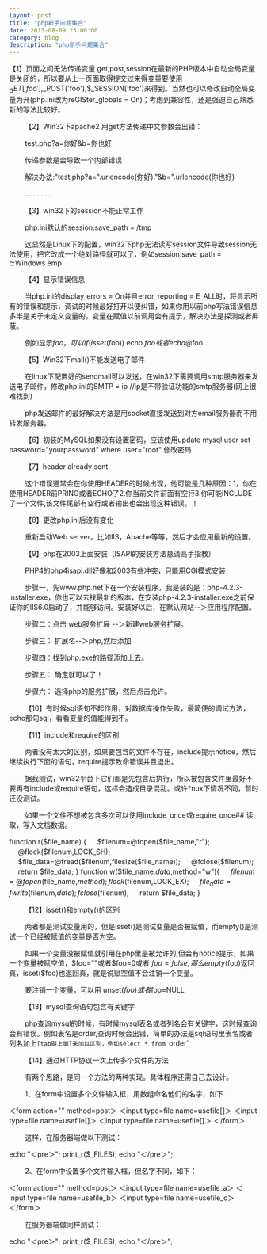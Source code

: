 ```yaml
---
layout: post
title: "php新手问题集合"
date: 2013-08-09 23:00:00
category: blog
description: "php新手问题集合"
---
```


【1】页面之间无法传递变量 get,post,session在最新的PHP版本中自动全局变量是关闭的，所以要从上一页面取得提交过来得变量要使用$_GET['foo'],$_POST['foo'],$_SESSION['foo']来得到。当然也可以修改自动全局变量为开(php.ini改为reGISter_globals = On)；考虑到兼容性，还是强迫自己熟悉新的写法比较好。

　　 【2】Win32下apache2 用get方法传递中文参数会出错：

　　 test.php?a=你好&b=你也好

　　 传递参数是会导致一个内部错误

　　 解决办法:"test.php?a=".urlencode(你好)."&b=".urlencode(你也好)

　　 .............

　　 【3】win32下的session不能正常工作

　　 php.ini默认的session.save_path = /tmp

　　 这显然是Linux下的配置，win32下php无法读写session文件导致session无法使用，把它改成一个绝对路径就可以了，例如session.save_path = c:Windows emp

　　 【4】显示错误信息

　　 当php.ini的display_errors = On并且error_reporting = E_ALL时，将显示所有的错误和提示，调试的时候最好打开以便纠错，如果你用以前php写法错误信息多半是关于未定义变量的。变量在赋值以前调用会有提示，解决办法是探测或者屏蔽。

　　 例如显示$foo，可以if(isset($foo)) echo $foo 或者echo @$foo

　　 【5】Win32下mail()不能发送电子邮件

　　 在linux下配置好的sendmail可以发送，在win32下需要调用smtp服务器来发送电子邮件，修改php.ini的SMTP = ip //ip是不带验证功能的smtp服务器(网上很难找到)

　　 php发送邮件的最好解决方法是用socket直接发送到对方email服务器而不用转发服务器。

　　 【6】初装的MySQL如果没有设置密码，应该使用update mysql.user set password="yourpassword" where user="root" 修改密码

　　 【7】header already sent

　　 这个错误通常会在你使用HEADER的时候出现，他可能是几种原因：1，你在使用HEADER前PRING或者ECHO了2.你当前文件前面有空行3.你可能INCLUDE了一个文件,该文件尾部有空行或者输出也会出现这种错误。！

　　 【8】更改php.ini后没有变化

　　 重新启动Web server，比如IIS，Apache等等，然后才会应用最新的设置。

　　 【9】php在2003上面安装（ISAPI的安装方法恳请高手指教）

　　 PHP4的php4isapi.dll好像和2003有些冲突，只能用CGI模式安装

　　 步骤一，先www.php.net下在一个安装程序，我是装的是：php-4.2.3-installer.exe，你也可以去找最新的版本，在安装php-4.2.3-installer.exe之前保证你的IIS6.0启动了，并能够访问。安装好以后，在默认网站--＞应用程序配置。

　　 步骤二：点击 web服务扩展 --＞新建web服务扩展。

　　 步骤三： 扩展名--＞php,然后添加

　　 步骤四：找到php.exe的路径添加上去。

　　 步骤五： 确定就可以了！

　　 步骤六： 选择php的服务扩展，然后点击允许。

　　 【10】有时候sql语句不起作用，对数据库操作失败，最简便的调试方法，echo那句sql，看看变量的值能得到不。

　　 【11】include和require的区别

　　 两者没有太大的区别，如果要包含的文件不存在，include提示notice，然后继续执行下面的语句，require提示致命错误并且退出。

　　 据我测试，win32平台下它们都是先包含后执行，所以被包含文件里最好不要再有include或require语句，这样会造成目录混乱。或许*nux下情况不同，暂时还没测试。

　　 如果一个文件不想被包含多次可以使用include_once或require_once## 读取，写入文档数据。

function r($file_name) {
　 $filenum=@fopen($file_name,"r");
　 @flock($filenum,LOCK_SH);
　 $file_data=@fread($filenum,filesize($file_name));
　 @fclose($filenum);
　 return $file_data;
}
function w($file_name,$data,$method="w"){
　 $filenum=@fopen($file_name,$method);
　 flock($filenum,LOCK_EX);
　 $file_data=fwrite($filenum,$data);
　 fclose($filenum);
　 return $file_data;
}

　　 【12】isset()和empty()的区别

　　 两者都是测试变量用的，但是isset()是测试变量是否被赋值，而empty()是测试一个已经被赋值的变量是否为空。

　　 如果一个变量没被赋值就引用在php里是被允许的,但会有notice提示，如果一个变量被赋空值，$foo=""或者$foo=0或者 $foo=false,那么empty($foo)返回真，isset($foo)也返回真，就是说赋空值不会注销一个变量。

　　 要注销一个变量，可以用 unset($foo)或者$foo=NULL

　　 【13】mysql查询语句包含有关键字

　　 php查询mysql的时候，有时候mysql表名或者列名会有关键字，这时候查询会有错误。例如表名是order,查询时候会出错，简单的办法是sql语句里表名或者列名加上`[tab键上面]来加以区别，例如select * from `order`

　　 【14】通过HTTP协议一次上传多个文件的方法

　　 有两个思路，是同一个方法的两种实现。具体程序还需自己去设计。

　　 1、在form中设置多个文件输入框，用数组命名他们的名字，如下：

＜form action="" method=post＞
＜input type=file name=usefile[]＞
＜input type=file name=usefile[]＞
＜input type=file name=usefile[]＞
＜/form＞

　　 这样，在服务器端做以下测试：

echo "＜pre＞";
print_r($_FILES);
echo "＜/pre＞";

　　 2、在form中设置多个文件输入框，但名字不同，如下：

＜form action="" method=post＞
＜input type=file name=usefile_a＞
＜input type=file name=usefile_b＞
＜input type=file name=usefile_c＞
＜/form＞

　　 在服务器端做同样测试：

echo "＜pre＞";
print_r($_FILES);
echo "＜/pre＞";